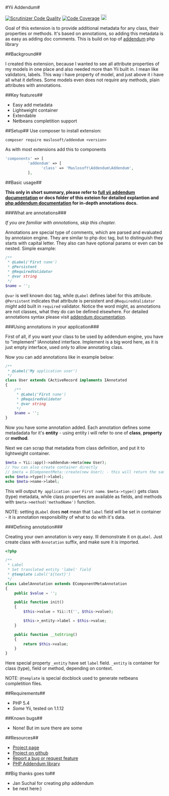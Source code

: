 #Yii Addendum#

[![Scrutinizer Code Quality](https://scrutinizer-ci.com/g/Maslosoft/Addendum/badges/quality-score.png?b=master)](https://scrutinizer-ci.com/g/Maslosoft/Addendum/?branch=master)
[![Code Coverage](https://scrutinizer-ci.com/g/Maslosoft/Addendum/badges/coverage.png?b=master)](https://scrutinizer-ci.com/g/Maslosoft/Addendum/?branch=master)
<img src="https://travis-ci.org/Maslosoft/Addendum.svg?branch=master" style="height:18px"/>

Goal of this extension is to provide additional metadata for any class, their properties or methods.
It's based on annotations, so adding this metadata is as easy as adding doc comments. This is build on top of [addendum](http://code.google.com/p/addendum/) php library

##Background##

I created this extension, because I wanted to see all attribute properties of my models in one place and also needed more than Yii built in. I mean like validators, labels. This way i have property of model, and just above it i have all what it defines. Some models even does not require any methods, plain attributes with annotations.

##Key features##

* Easy add metadata
* Lightweight container
* Extendable
* Netbeans completition support

##Setup##
Use composer to install extension:

	composer require maslosoft/addendum <version>


As with most extensions add this to components
```php
'components' => [
		  'addendum' => [
				'class' => 'Maslosoft\Addendum\Addendum',
		  ],
```

##Basic usage##

**This only in short summary, please refer to [full yii addendum documentation](http://maslosoft.com/en/open-source/addendum/) or docs folder of this exteion for detailed explantion and [php addendum documentation](http://code.google.com/p/addendum/w/list) for in-depth annotations docs.**

###What are annotations###

*If you are familiar with annotations, skip this chapter.*

Annotations are special type of comments, which are parsed and evaluated by annotaion engine. They are similar to php doc tag, but to distinguish they starts with capital letter. They also can have optional params or even can be nested. Simple example:
```php
/**
 * @Label('First name')
 * @Persistent
 * @RequiredValidator
 * @var string
 */
$name = '';
```
`@var` is well known doc tag, while `@Label` defines label for this attribute. `@Persistent` indicates that attribute is persistent and `@RequiredValidator` *might* add built in `required` validator. Notice the word might, as annotations are not classes, what they do can be defined elsewhere. For detailed annotations syntax please visit [addendum documentation](http://code.google.com/p/addendum/wiki/ShortTutorialByExample).

###Using annotations in your application###

First of all, if you want your class to be used by addendum engine, you have to "implement" IAnnotated interface. Implement is a big word here, as it is just empty interface, used only to allow annotating class.

Now you can add annotations like in example below:

```php
/**
 * @Label('My application user')
 */
class User extends CActiveRecord implements IAnnotated
{
	/**
	 * @Label('First name')
	 * @RequiredValidator
	 * @var string
	 */
	$name = '';
}
```

Now you have some annotation added. Each annotation defines some metadadata for it's **entity** - using entity i will refer to one of **class**, **property** or **method**.

Next we can scrap that metadata from class definition, and put it to lightweight container.
```php
$meta = Yii::app()->addendum->meta(new User);
// You can also create container directly
// $meta = EComponentMeta::create(new User); - this will return the same as above
echo $meta->type()->label;
echo $meta->name->label;
```

This will output `My application user` `First name`.
`$meta->type()` gets class (type) metadata, while class properties are available as fields, and methods with `$meta->method('methodName')` function.

NOTE: setting `@Label` does **not** mean that `label` field will be set in container - it is annotation responsibility of what to do with it's data.

###Defining annotation###

Creating your own annotation is very easy. Ill demonstrate it on `@Label`. Just create class with `Annotation` suffix, and make sure it is imported.

```php
<?php

/**
 * Label
 * Set translated entity 'label' field
 * @template Label('${text}')
 */
class LabelAnnotation extends EComponentMetaAnnotation
{
	public $value = '';

	public function init()
	{
		$this->value = Yii::t('', $this->value);

		$this->_entity->label = $this->value;
	}

	public function __toString()
	{
		return $this->value;
	}
}
```

Here special property `_entity` have set `label` field. `_entity` is container for class (type), field or method, depending on context. 

NOTE: `@template` is special docblock used to generate netbeans completition files.


##Requirements##
* PHP 5.4
* *Some* Yii, tested on 1.1.12

##Known bugs##
* None! But im sure there are some

##Resources##
* [Project page](http://maslosoft.com/en/open-source/addendum/)
* [Project on github](https://github.com/Maslosoft/Addendum)
* [Report a bug or request feature](https://github.com/Maslosoft/Addendum/issues)
* [PHP Addendum library](http://code.google.com/p/addendum/)

##Big thanks goes to##
* Jan Suchal for creating php addendum
* be next here:)
